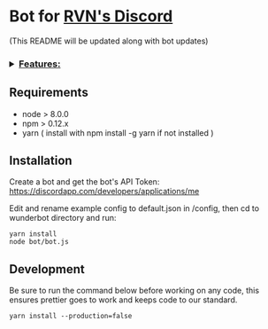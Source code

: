 # Bot for [RVN's Discord](https://discord.gg/BmwqstP)

(This README will be updated along with bot updates)

<h3>
<details style="font-size=30px;"><summary><u>Features:</u></summary>

* Hash bot displays current network Raven Netowrk Stats. 

   * Responds to `!hash`

* Balance bot Displays balance of supplied Raven Address

   * Responds to `!balance ADDRESS`
   
* Pools bot displays pools on the raven network

   * Responds to `!pools`

* Purge Bot deletes X amount of messages. 

   * (moderator only) Responds to `!purge 5`

* Welcome bot sends Direct Message when new users join,

   * (moderator only) Responds to `!welcome @USERNAME`
  
* Role setter bot allows users to set specific roles for themselves 

   * (specified in the config!)

   * Responds to `!roles`, `!addrole ROLE`, `!delrole ROLE`
  
* helpful commands bot displays helpful commands you can use.

   * (set in the commands.json)
   
   * Responds to `!helpcommands`

* Dynamic plugin loading with permission support.

</details>
</h3>

## Requirements

* node > 8.0.0
* npm > 0.12.x
* yarn ( install with npm install -g yarn if not installed )

## Installation

Create a bot and get the bot's API Token:
https://discordapp.com/developers/applications/me

Edit and rename example config to default.json in /config, then cd to wunderbot directory
and run:

```
yarn install
node bot/bot.js
```

## Development

Be sure to run the command below before working on any code, this ensures
prettier goes to work and keeps code to our standard.

```
yarn install --production=false
```
